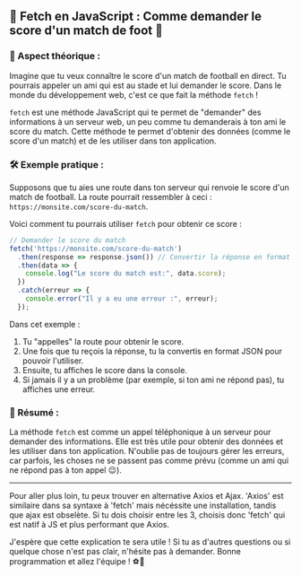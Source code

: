

## 🥅 Fetch en JavaScript : Comme demander le score d'un match de foot 🥅

### 📖 Aspect théorique :

Imagine que tu veux connaître le score d'un match de football en direct. Tu pourrais appeler un ami qui est au stade et lui demander le score. Dans le monde du développement web, c'est ce que fait la méthode `fetch` !

`fetch` est une méthode JavaScript qui te permet de "demander" des informations à un serveur web, un peu comme tu demanderais à ton ami le score du match. Cette méthode te permet d'obtenir des données (comme le score d'un match) et de les utiliser dans ton application.

### 🛠 Exemple pratique :

Supposons que tu aies une route dans ton serveur qui renvoie le score d'un match de football. La route pourrait ressembler à ceci : `https://monsite.com/score-du-match`.

Voici comment tu pourrais utiliser `fetch` pour obtenir ce score :

```javascript
// Demander le score du match
fetch('https://monsite.com/score-du-match')
  .then(response => response.json()) // Convertir la réponse en format JSON
  .then(data => {
    console.log("Le score du match est:", data.score);
  })
  .catch(erreur => {
    console.error("Il y a eu une erreur :", erreur);
  });
```

Dans cet exemple :
1. Tu "appelles" la route pour obtenir le score.
2. Une fois que tu reçois la réponse, tu la convertis en format JSON pour pouvoir l'utiliser.
3. Ensuite, tu affiches le score dans la console.
4. Si jamais il y a un problème (par exemple, si ton ami ne répond pas), tu affiches une erreur.

### 📝 Résumé :

La méthode `fetch` est comme un appel téléphonique à un serveur pour demander des informations. Elle est très utile pour obtenir des données et les utiliser dans ton application. N'oublie pas de toujours gérer les erreurs, car parfois, les choses ne se passent pas comme prévu (comme un ami qui ne répond pas à ton appel 😉).

---
Pour aller plus loin, tu peux trouver en alternative Axios et Ajax. 
'Axios' est similaire dans sa syntaxe à 'fetch' mais nécéssite une installation, tandis que ajax est obselète. 
Si tu dois choisir entre les 3, choisis donc 'fetch' qui est natif  à JS et plus performant que Axios.

J'espère que cette explication te sera utile ! Si tu as d'autres questions ou si quelque chose n'est pas clair, n'hésite pas à demander. Bonne programmation et allez l'équipe ! ⚽🎉

